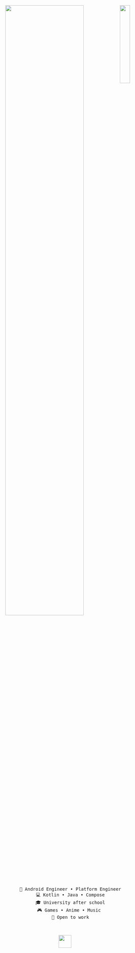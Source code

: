 <div align="center">
<img src="https://github.com/innng/innng/assets/26755058/5e0ce0fb-c544-4f8c-a307-5849165746d0" width="25%" align="right" />
<img src="https://readme-typing-svg.demolab.com/demo/?font=Funnel+Sans&weight=500&size=50&duration=4000&pause=300&center=true&vCenter=true&multiline=true&repeat=false&width=1300&height=140&lines=Hello+Hello;I'm+Danil%2C+Mobile+engineer+by+day%2C+magic+seeker+by+night+%F0%9F%8C%99" width="70%" />
<br><br>
<pre>
    💼 Android Engineer • Platform Engineer
    💻 Kotlin • Java • Compose
    🎓 University after school
    🎮 Games • Anime • Music 
    🔔 Open to work
</pre>
<br><br>
<img src="https://raw.githubusercontent.com/innng/innng/master/assets/kyubey.gif" height="40" />
<br><br><br>
</div>
